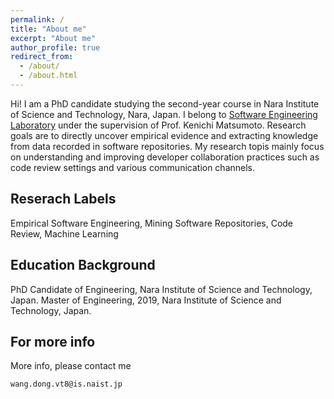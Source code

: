 ```yaml
---
permalink: /
title: "About me"
excerpt: "About me"
author_profile: true
redirect_from: 
  - /about/
  - /about.html
---
```


Hi! I am a PhD candidate studying the second-year course in Nara Institute of Science and Technology, Nara, Japan. I belong to [Software Engineering Laboratory](https://naist-se.github.io/) under the supervision of Prof. Kenichi Matsumoto. Research goals are to directly uncover empirical evidence and extracting knowledge from data recorded in software repositories. My research topis mainly focus on understanding and improving developer collaboration practices such as code review settings and various communication channels.

Reserach Labels
------
Empirical Software Engineering, Mining Software Repositories, Code Review, Machine Learning

Education Background
------
PhD Candidate of Engineering, Nara Institute of Science and Technology, Japan.
Master of Engineering, 2019, Nara Institute of Science and Technology, Japan.

For more info
------
More info, please contact me
```
wang.dong.vt8@is.naist.jp
```
